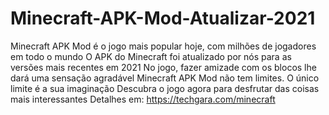 # Minecraft-APK-Mod-Atualizar-2021
Minecraft APK Mod é o jogo mais popular hoje, com milhões de jogadores em todo o mundo O APK do Minecraft foi atualizado por nós para as versões mais recentes em 2021 No jogo, fazer amizade com os blocos lhe dará uma sensação agradável Minecraft APK Mod não tem limites. O único limite é a sua imaginação Descubra o jogo agora para desfrutar das coisas mais interessantes Detalhes em: https://techgara.com/minecraft
